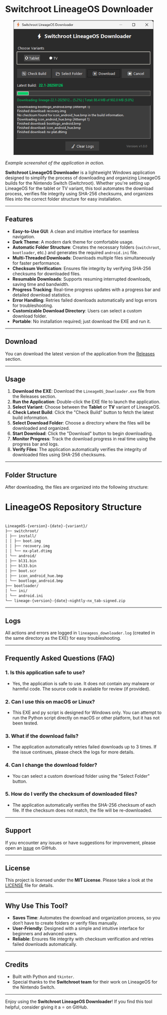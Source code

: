 # Switchroot LineageOS Downloader

<p align="center" width="100%">
    <img width="450px" src="https://github.com/sthetix/SLD/blob/main/screen.png" alt="Screenshot">
</p>

*Example screenshot of the application in action.*

**Switchroot LineageOS Downloader** is a lightweight Windows application designed to simplify the process of downloading and organizing LineageOS builds for the Nintendo Switch (Switchroot). Whether you're setting up LineageOS for the tablet or TV variant, this tool automates the download process, verifies file integrity using SHA-256 checksums, and organizes files into the correct folder structure for easy installation.

---

## Features

- **Easy-to-Use GUI**: A clean and intuitive interface for seamless navigation.
- **Dark Theme**: A modern dark theme for comfortable usage.
- **Automatic Folder Structure**: Creates the necessary folders (`switchroot`, `bootloader`, etc.) and generates the required `android.ini` file.
- **Multi-Threaded Downloads**: Downloads multiple files simultaneously for faster performance.
- **Checksum Verification**: Ensures file integrity by verifying SHA-256 checksums for downloaded files.
- **Resumable Downloads**: Supports resuming interrupted downloads, saving time and bandwidth.
- **Progress Tracking**: Real-time progress updates with a progress bar and detailed download statistics.
- **Error Handling**: Retries failed downloads automatically and logs errors for troubleshooting.
- **Customizable Download Directory**: Users can select a custom download folder.
- **Portable**: No installation required; just download the EXE and run it.

---

## Download

You can download the latest version of the application from the [Releases](https://github.com/your-username/switchroot-lineageos-downloader/releases) section.

---

## Usage

1. **Download the EXE**: Download the `LineageOS_Downloader.exe` file from the Releases section.
2. **Run the Application**: Double-click the EXE file to launch the application.
3. **Select Variant**: Choose between the **Tablet** or **TV** variant of LineageOS.
4. **Check Latest Build**: Click the "Check Build" button to fetch the latest build information.
5. **Select Download Folder**: Choose a directory where the files will be downloaded and organized.
6. **Start Download**: Click the "Download" button to begin downloading.
7. **Monitor Progress**: Track the download progress in real time using the progress bar and logs.
8. **Verify Files**: The application automatically verifies the integrity of downloaded files using SHA-256 checksums.

---

## Folder Structure

After downloading, the files are organized into the following structure:

# LineageOS Repository Structure
```

LineageOS-{version}-{date}-{variant}/
├── switchroot/
│ ├── install/
│ │ ├── boot.img
│ │ ├── recovery.img
│ │ └── nx-plat.dtimg
│ └── android/
│ ├── bl31.bin
│ ├── bl33.bin
│ ├── boot.scr
│ ├── icon_android_hue.bmp
│ └── bootlogo_android.bmp
├── bootloader/
│ └── ini/
│ └── android.ini
└── lineage-{version}-{date}-nightly-nx_tab-signed.zip
```


---

## Logs

All actions and errors are logged in `lineageos_downloader.log` (created in the same directory as the EXE) for easy troubleshooting.

---

## Frequently Asked Questions (FAQ)

### 1. **Is this application safe to use?**
   - Yes, the application is safe to use. It does not contain any malware or harmful code. The source code is available for review (if provided).

### 2. **Can I use this on macOS or Linux?**
   - This EXE and py script is designed for Windows only. You can attempt to run the Python script directly on macOS or other platform, but it has not been tested.

### 3. **What if the download fails?**
   - The application automatically retries failed downloads up to 3 times. If the issue continues, please check the logs for more details.

### 4. **Can I change the download folder?**
   - You can select a custom download folder using the "Select Folder" button.

### 5. **How do I verify the checksum of downloaded files?**
   - The application automatically verifies the SHA-256 checksum of each file. If the checksum does not match, the file will be re-downloaded.

---

## Support

If you encounter any issues or have suggestions for improvement, please open an [issue](https://github.com/sthetix/SLD/issues) on GitHub.


---

## License

This project is licensed under the **MIT License**. Please take a look at the [LICENSE](LICENSE) file for details.

---

## Why Use This Tool?

- **Saves Time**: Automates the download and organization process, so you don’t have to create folders or verify files manually.
- **User-Friendly**: Designed with a simple and intuitive interface for beginners and advanced users.
- **Reliable**: Ensures file integrity with checksum verification and retries failed downloads automatically.

---

## Credits

- Built with Python and `tkinter`.
- Special thanks to the **Switchroot team** for their work on LineageOS for the Nintendo Switch.

---

Enjoy using the **Switchroot LineageOS Downloader**! If you find this tool helpful, consider giving it a ⭐ on GitHub.
